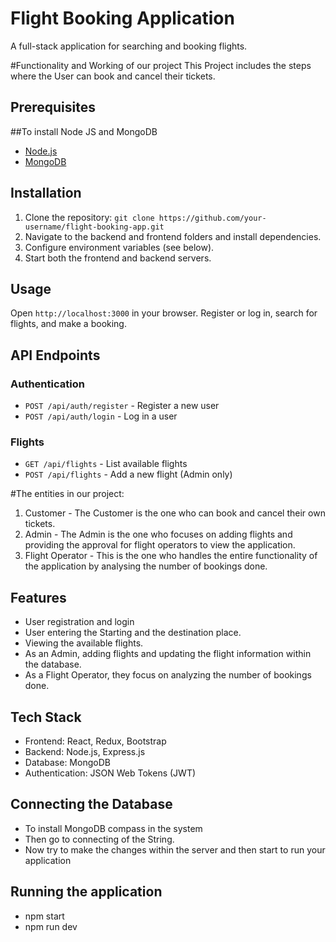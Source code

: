 # Flight Booking Application
A full-stack application for searching and booking flights.

#Functionality and Working of our project
This Project includes the steps where the User can book and cancel their tickets.

## Prerequisites
##To install Node JS and MongoDB
- [Node.js](https://nodejs.org/) 
- [MongoDB](https://www.mongodb.com/try/download/community) 

## Installation
1. Clone the repository: `git clone https://github.com/your-username/flight-booking-app.git`
2. Navigate to the backend and frontend folders and install dependencies.
3. Configure environment variables (see below).
4. Start both the frontend and backend servers.

## Usage
Open `http://localhost:3000` in your browser. Register or log in, search for flights, and make a booking.

## API Endpoints
### Authentication
- `POST /api/auth/register` - Register a new user
- `POST /api/auth/login` - Log in a user

### Flights
- `GET /api/flights` - List available flights
- `POST /api/flights` - Add a new flight (Admin only)

#The entities in our project:
1. Customer - The Customer is the one who can book and cancel their own tickets.
2. Admin - The Admin is the one who focuses on adding flights and providing the approval for flight operators to view the application.
3. Flight Operator -  This is the one who handles the entire functionality of the application by analysing the number of bookings done.

## Features
- User registration and login
- User entering the Starting and the destination place.
- Viewing the available flights.
- As an Admin, adding flights and updating the flight information within the database.
- As a Flight Operator, they focus on analyzing the number of bookings done.

## Tech Stack
- Frontend: React, Redux, Bootstrap
- Backend: Node.js, Express.js
- Database: MongoDB
- Authentication: JSON Web Tokens (JWT)

## Connecting the Database
- To install MongoDB compass in the system
- Then go to connecting of the String.
- Now try to make the changes within the server and then start to run your application

## Running the application
- npm start
- npm run dev
